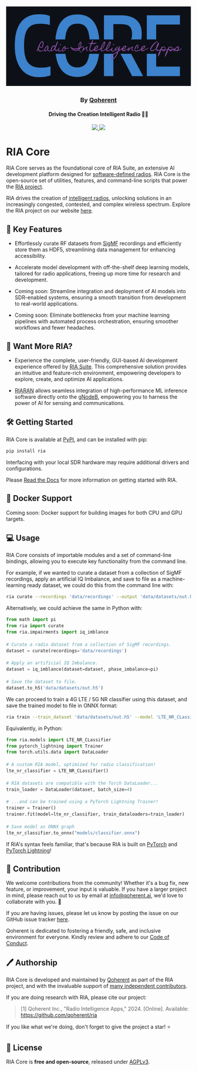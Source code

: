 <h2 align="center">
  <br>
  <img src="./docs/source/branding/riacore.png" alt="Radio Intelligence Apps">
</h2>

<h3 align="center">By <a href="https://www.qoherent.ai/">Qoherent</a></h3>

<h4 align="center">Driving the Creation Intelligent Radio 📡🚀</h4>

<p align="center">
  <!-- License -->
  <a href="https://www.gnu.org/licenses/agpl-3.0">
    <img src="https://img.shields.io/badge/License-AGPLv3-blue.svg" />
  </a>
  <!-- PyPI -->
  <a href="https://pypi.org/project/ria">
    <img src="https://img.shields.io/pypi/status/ria"/>
  </a>
</p>

# RIA Core

RIA Core serves as the foundational core of RIA Suite, an extensive AI development platform designed 
for [software-defined radios](https://en.wikipedia.org/wiki/Software-defined_radio). RIA Core is the 
open-source set of utilities, features, and command-line scripts that power the
[RIA project]().

RIA drives the creation of [intelligent radios](https://www.qoherent.ai/intelligentradio/), unlocking 
solutions in an increasingly congested, contested, and complex wireless spectrum. Explore the RIA project on 
our website [here](https://www.qoherent.ai/radiointelligenceapps-suite/).


## 🌟 Key Features

- Effortlessly curate RF datasets from [SigMF](https://github.com/sigmf/SigMF) recordings and 
efficiently store them as HDF5, streamlining data management for enhancing accessibility.


- Accelerate model development with off-the-shelf deep learning models, tailored for radio applications, 
freeing up more time for research and development.


- Coming soon: Streamline integration and deployment of AI models into SDR-enabled systems, ensuring a 
smooth transition from development to real-world applications.


- Coming soon: Eliminate bottlenecks from your machine learning pipelines with automated process orchestration, 
ensuring smoother workflows and fewer headaches.


## 🚀 Want More RIA? 

- Experience the complete, user-friendly, GUI-based AI development experience offered by 
[RIA Suite](https://www.qoherent.ai/radiointelligenceapps-suite/). This comprehensive solution provides an intuitive and feature-rich environment,
empowering developers to explore, create, and optimize AI applications.


- [RIARAN](https://www.qoherent.ai/radiointelligenceapps-ran/) allows seamless integration of high-performance ML 
inference software directly onto the [gNodeB](https://inseego.com/resources/5g-glossary/what-is-gnb/), empowering 
you to harness the power of AI for sensing and communications.


## 🛠️ Getting Started

RIA Core is available at [PyPI](https://pypi.org/project/ria), and can be installed with pip:
```sh
pip install ria
```

Interfacing with your local SDR hardware may require additional drivers and configurations.

Please [Read the Docs]() for more information on getting started with RIA.

## 🐳 Docker Support

Coming soon: Docker support for building images for both CPU and GPU targets.

## 💻 Usage

RIA Core consists of importable modules and a set of command-line bindings, 
allowing you to execute key functionality from the command line.

For example, if we wanted to curate a dataset from a collection of SigMF recordings, apply an artificial IQ 
Imbalance, and save to file as a machine-learning ready dataset, we could do this from the command line with:
```sh
ria curate --recordings 'data/recordings' --output 'data/datasets/out.h5' --phase_imbalance $pi
```

Alternatively, we could achieve the same in Python with:
```python
from math import pi
from ria import curate
from ria.impairments import iq_imblance

# Curate a radio dataset from a collection of SigMF recordings.
dataset = curate(recordings='data/recordings')

# Apply an artificial IQ Imbalance.
dataset = iq_imblance(dataset=dataset, phase_imbalance=pi)

# Save the dataset to file.
dataset.to_h5('data/datasets/out.h5')
```

We can proceed to train a 4G LTE / 5G NR classifier using this dataset, and save the trained model to file
in ONNX format:
```sh
ria train --train_dataset 'data/datasets/out.h5' --model 'LTE_NR_CLassifier' --batchsize 4 --to_onnx 'models/classifier.onnx'
```

Equivalently, in Python:
```python
from ria.models import LTE_NR_CLassifier
from pytorch_lightning import Trainer
from torch.utils.data import DataLoader

# A custom RIA model, optimized for radio classification!
lte_nr_classifier = LTE_NR_CLassifier()  

# RIA datasets are compatible with the Torch DataLoader...
train_loader = DataLoader(dataset, batch_size=4)

# ...and can be trained using a PyTorch Lightning Trainer! 
trainer = Trainer()
trainer.fit(model=lte_nr_classifier, train_dataloaders=train_loader)

# Save model as ONNX graph
lte_nr_classifier.to_onnx("models/classifier.onnx")
```

If RIA's syntax feels familiar, that's because RIA is built on [PyTorch](https://pytorch.org/docs/stable/data.html) 
and [PyTorch Lightning](https://lightning.ai/docs/pytorch/stable/)!


## 🤝 Contribution

We welcome contributions from the community! Whether it's a bug fix, new feature, or improvement, your 
input is valuable. If you have a larger project in mind, please reach out to us by email at 
[info@qoherent.ai](info@qoherent.ai), we'd love to collaborate with you. 🚀

If you are having issues, please let us know by posting the issue on our GitHub issue tracker 
[here](https://github.com/qoherent/ria/issues).

Qoherent is dedicated to fostering a friendly, safe, and inclusive environment for everyone.
Kindly review and adhere to our [Code of Conduct](.github/CODE_OF_CONDUCT.md).

## 🖊️ Authorship

RIA Core is developed and maintained by [Qoherent](https://www.qoherent.ai/) as part of the RIA project, 
and with the invaluable support of 
[many independent contributors](https://github.com/qoherent/ria/network/dependencies).

If you are doing research with RIA, please cite our project:

> [1] Qoherent Inc., "Radio Intelligence Apps," 2024. [Online]. Available: https://github.com/qoherent/ria

If you like what we're doing, don't forget to give the project a star! ⭐

## 📄 License

RIA Core is **free and open-source**, released under [AGPLv3](https://www.gnu.org/licenses/agpl-3.0.en.html).
